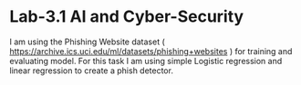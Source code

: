 # Lab-3.1 AI and Cyber-Security

I am using the Phishing Website dataset ( https://archive.ics.uci.edu/ml/datasets/phishing+websites ) for training and evaluating model.
For this task I am using simple Logistic regression and linear regression to create a phish detector.
